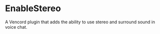 # EnableStereo
A Vencord plugin that adds the ability to use stereo and surround sound in voice chat.
